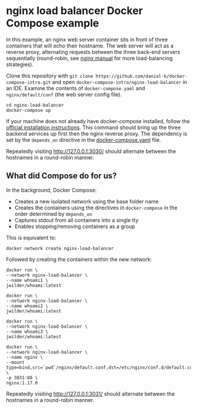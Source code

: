 # nginx load balancer Docker Compose example
In this example, an nginx web server container sits in front of three containers that will echo their hostname.  The web server will act as a reverse proxy, alternating requests between the three back-end servers sequentially (round-robin, see [nginx manual](https://nginx.org/en/docs/http/load_balancing.html) for more load-balancing strategies). 

Clone this repository with ```git clone https://github.com/danial-k/docker-compose-intro.git``` and open ```docker-compose-intro/nginx-load-balancer``` in an IDE.  Examine the contents of ```docker-compose.yaml``` and ```nginx/default/conf``` (the web server config file).

```shell
cd nginx-load-balancer
docker-compose up
```
If your machine does not already have docker-compose installed, follow the [official installation instructions](https://docs.docker.com/compose/install/).  This command should bring up the three backend services up first then the nginx reverse proxy.  The dependency is set by the ```depends_on``` directive in the [docker-compose.yaml](docker-compose.yaml) file.

Repeatedly visiting http://127.0.0.1:3030/ should alternate between the hostnames in a round-robin manner.

## What did Compose do for us?
In the background, Docker Compose:
- Creates a new isolated network using the base folder name
- Creates the containers using the directives in ```docker-compose``` in the order determined by ```depends_on```
- Captures stdout from all containers into a single tty
- Enables stopping/removing containers as a group

This is equivalent to:

```shell
docker network create nginx-load-balancer
```
Followed by creating the containers within the new network:
```shell
docker run \
--network nginx-load-balancer \
--name whoami1 \
jwilder/whoami:latest
```

```shell
docker run \
--network nginx-load-balancer \
--name whoami2 \
jwilder/whoami:latest
```

```shell
docker run \
--network nginx-load-balancer \
--name whoami3 \
jwilder/whoami:latest
```

```shell
docker run \
--network nginx-load-balancer \
--name nginx \
--mount type=bind,src=`pwd`/nginx/default.conf,dst=/etc/nginx/conf.d/default.conf \
-p 3031:80 \
nginx:1.17.0
```

Repeatedly visiting http://127.0.0.1:3031/ should alternate between the hostnames in a round-robin manner.
